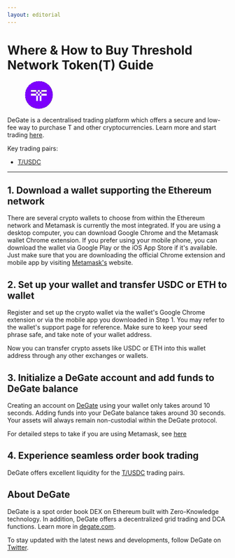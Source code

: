 ```yaml
---
layout: editorial
---
```


# Where & How to Buy Threshold Network Token(T) Guide

<figure><img src="../.gitbook/assets/t_0xcdf7028ceab81fa0c6971208e83fa7872994bee51723012979391.jpg" alt="T" width="64" style="border-radius: 50%;"><figcaption></figcaption></figure>

DeGate is a decentralised trading platform which offers a secure and low-fee way to purchase T and other cryptocurrencies. Learn more and start trading [here](https://app.degate.com/trade/USDC/0xcdf7028ceab81fa0c6971208e83fa7872994bee5?utm_source=howtobuy).&#x20;

Key trading pairs:

* [T/USDC](https://app.degate.com/trade/USDC/0xcdf7028ceab81fa0c6971208e83fa7872994bee5?utm_source=howtobuy)

***

## 1. Download a wallet supporting the Ethereum network

There are several crypto wallets to choose from within the Ethereum network and Metamask is currently the most integrated. If you are using a desktop computer, you can download Google Chrome and the Metamask wallet Chrome extension. If you prefer using your mobile phone, you can download the wallet via Google Play or the iOS App Store if it's available. Just make sure that you are downloading the official Chrome extension and mobile app by visiting [Metamask's](https://metamask.io/) website.

## 2. Set up your wallet and transfer USDC or ETH to wallet

Register and set up the crypto wallet via the wallet's Google Chrome extension or via the mobile app you downloaded in Step 1. You may refer to the wallet's support page for reference. Make sure to keep your seed phrase safe, and take note of your wallet address.&#x20;

Now you can transfer crypto assets like USDC or ETH into this wallet address through any other exchanges or wallets.

## 3. Initialize a DeGate account and add funds to DeGate balance

Creating an account on [DeGate](https://app.degate.com/?utm_source=T_howtobuy) using your wallet only takes around 10 seconds. Adding funds into your DeGate balance takes around 30 seconds. Your assets will always remain non-custodial within the DeGate protocol.

For detailed steps to take if you are using Metamask, see [here](https://docs.degate.com/v/product_en/main-features/wallet-connectivity/metamask)

## 4. Experience seamless order book trading

DeGate offers excellent liquidity for the [T/USDC](https://app.degate.com/trade/USDC/0xcdf7028ceab81fa0c6971208e83fa7872994bee5?utm_source=howtobuy) trading pairs.&#x20;

## About DeGate

DeGate is a spot order book DEX on Ethereum built with Zero-Knowledge technology. In addition, DeGate offers a decentralized grid trading and DCA functions. Learn more in [degate.com](https://degate.com/?utm_source=T_howtobuy).

To stay updated with the latest news and developments, follow DeGate on [Twitter](https://twitter.com/degatedex).
